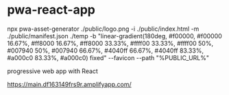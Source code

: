 # pwa-react-app
 npx pwa-asset-generator ./public/logo.png -i ./public/index.html  -m ./public/manifest.json  ./temp -b "linear-gradient(180deg, #f00000, #f00000 16.67%, #ff8000 16.67%, #ff8000 33.33%, #ffff00 33.33%, #ffff00 50%, #007940 50%, #007940 66.67%, #4040ff 66.67%, #4040ff 83.33%, #a000c0 83.33%, #a000c0) fixed" --favicon  --path "%PUBLIC_URL%"


progressive web app with React

https://main.df163149frs9r.amplifyapp.com/

